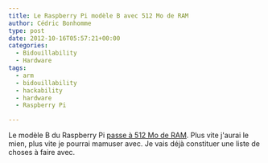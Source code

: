 ```yaml
---
title: Le Raspberry Pi modèle B avec 512 Mo de RAM
author: Cédric Bonhomme
type: post
date: 2012-10-16T05:57:21+00:00
categories:
  - Bidouillability
  - Hardware
tags:
  - arm
  - bidouillability
  - hackability
  - hardware
  - Raspberry Pi

---
```

Le modèle B du Raspberry Pi [passe à 512 Mo de RAM][1]. Plus vite j'aurai le mien, plus vite je pourrai mamuser avec. Je vais déjà constituer une liste de choses à faire avec.

 [1]: http://www.raspberrypi.org/archives/2180